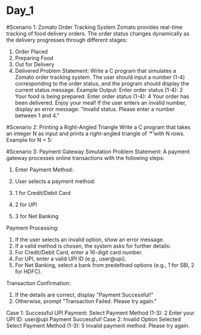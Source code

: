 # Day_1

#Scenario 1: Zomato Order Tracking System
Zomato provides real-time tracking of food delivery orders. The order status changes
dynamically as the delivery progresses through different stages:
1. Order Placed
2. Preparing Food
3. Out for Delivery
4. Delivered
Problem Statement:
Write a C program that simulates a Zomato order tracking system. The user should
input a number (1-4) corresponding to the order status, and the program should
display the current status message.
Example Output:
Enter order status (1-4): 2
Your food is being prepared.
Enter order status (1-4): 4
Your order has been delivered. Enjoy your meal!
If the user enters an invalid number, display an error message:
&quot;Invalid status. Please enter a number between 1 and 4.&quot;


#Scenario 2: Printing a Right-Angled Triangle
Write a C program that takes an integer N as input and prints a right-angled triangle
of ‘*’with N rows. Example for N = 5:



#Scenario 3: Payment Gateway Simulation
Problem Statement:
A payment gateway processes online transactions with the following steps:
1. Enter Payment Method:

1. User selects a payment method:
1. 1 for Credit/Debit Card
2. 2 for UPI
3. 3 for Net Banking

Payment Processing:

1. If the user selects an invalid option, show an error message.
2. If a valid method is chosen, the system asks for further details:
1. For Credit/Debit Card, enter a 16-digit card number.
2. For UPI, enter a valid UPI ID (e.g., user@upi).
3. For Net Banking, select a bank from predefined options (e.g., 1
for SBI, 2 for HDFC).

Transaction Confirmation:

1. If the details are correct, display &quot;Payment Successful!&quot;
2. Otherwise, prompt &quot;Transaction Failed. Please try again.&quot;

Case 1: Successful UPI Payment:
Select Payment Method (1-3): 2
Enter your UPI ID: user@upi
Payment Successful!
Case 2: Invalid Option Selected
Select Payment Method (1-3): 5
Invalid payment method. Please try again.
